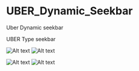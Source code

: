 # UBER_Dynamic_Seekbar
Uber Dynamic seekbar

UBER Type seekbar 

![Alt text](https://drive.google.com/file/d/0ByYzmB6EteJFekJfRExPVktCNDQ/view?usp=sharing?raw=true "Uber Image1")
![Alt text](https://drive.google.com/file/d/0ByYzmB6EteJFSVluN1RtTmcxSlE/view?usp=sharing?raw=true "BER Image2")

![Alt text](https://drive.google.com/file/d/0ByYzmB6EteJFekJfRExPVktCNDQ/view?usp=sharing? "Optional title")
![Alt text](https://drive.google.com/file/d/0ByYzmB6EteJFSVluN1RtTmcxSlE/view?usp=sharing? "Optional title")
